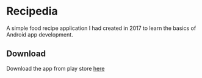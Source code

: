 # Recipedia
A simple food recipe application I had created in 2017 to learn the basics of Android app development.

## Download 

Download the app from play store [here](https://play.google.com/store/apps/details?id=com.md.recipedia)

